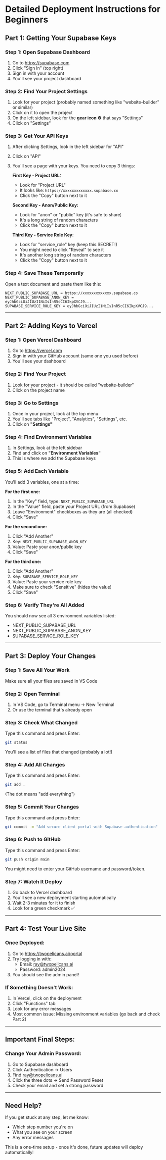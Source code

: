 # Detailed Deployment Instructions for Beginners

## Part 1: Getting Your Supabase Keys

### Step 1: Open Supabase Dashboard
1. Go to https://supabase.com
2. Click "Sign In" (top right)
3. Sign in with your account
4. You'll see your project dashboard

### Step 2: Find Your Project Settings
1. Look for your project (probably named something like "website-builder" or similar)
2. Click on it to open the project
3. On the left sidebar, look for the **gear icon ⚙️** that says "Settings"
4. Click on "Settings"

### Step 3: Get Your API Keys
1. After clicking Settings, look in the left sidebar for "API"
2. Click on "API"
3. You'll see a page with your keys. You need to copy 3 things:

   **First Key - Project URL:**
   - Look for "Project URL"
   - It looks like: `https://xxxxxxxxxxxxx.supabase.co`
   - Click the "Copy" button next to it

   **Second Key - Anon/Public Key:**
   - Look for "anon" or "public" key (it's safe to share)
   - It's a long string of random characters
   - Click the "Copy" button next to it

   **Third Key - Service Role Key:**
   - Look for "service_role" key (keep this SECRET!)
   - You might need to click "Reveal" to see it
   - It's another long string of random characters
   - Click the "Copy" button next to it

### Step 4: Save These Temporarily
Open a text document and paste them like this:
```
NEXT_PUBLIC_SUPABASE_URL = https://xxxxxxxxxxxxx.supabase.co
NEXT_PUBLIC_SUPABASE_ANON_KEY = eyJhbGciOiJIUzI1NiIsInR5cCI6IkpXVCJ9...
SUPABASE_SERVICE_ROLE_KEY = eyJhbGciOiJIUzI1NiIsInR5cCI6IkpXVCJ9...
```

---

## Part 2: Adding Keys to Vercel

### Step 1: Open Vercel Dashboard
1. Go to https://vercel.com
2. Sign in with your GitHub account (same one you used before)
3. You'll see your dashboard

### Step 2: Find Your Project
1. Look for your project - it should be called "website-builder"
2. Click on the project name

### Step 3: Go to Settings
1. Once in your project, look at the top menu
2. You'll see tabs like "Project", "Analytics", "Settings", etc.
3. Click on **"Settings"**

### Step 4: Find Environment Variables
1. In Settings, look at the left sidebar
2. Find and click on **"Environment Variables"**
3. This is where we add the Supabase keys

### Step 5: Add Each Variable
You'll add 3 variables, one at a time:

**For the first one:**
1. In the "Key" field, type: `NEXT_PUBLIC_SUPABASE_URL`
2. In the "Value" field, paste your Project URL (from Supabase)
3. Leave "Environment" checkboxes as they are (all checked)
4. Click "Save"

**For the second one:**
1. Click "Add Another"
2. Key: `NEXT_PUBLIC_SUPABASE_ANON_KEY`
3. Value: Paste your anon/public key
4. Click "Save"

**For the third one:**
1. Click "Add Another"
2. Key: `SUPABASE_SERVICE_ROLE_KEY`
3. Value: Paste your service role key
4. Make sure to check "Sensitive" (hides the value)
5. Click "Save"

### Step 6: Verify They're All Added
You should now see all 3 environment variables listed:
- NEXT_PUBLIC_SUPABASE_URL
- NEXT_PUBLIC_SUPABASE_ANON_KEY
- SUPABASE_SERVICE_ROLE_KEY

---

## Part 3: Deploy Your Changes

### Step 1: Save All Your Work
Make sure all your files are saved in VS Code

### Step 2: Open Terminal
1. In VS Code, go to Terminal menu → New Terminal
2. Or use the terminal that's already open

### Step 3: Check What Changed
Type this command and press Enter:
```bash
git status
```

You'll see a list of files that changed (probably a lot!)

### Step 4: Add All Changes
Type this command and press Enter:
```bash
git add .
```
(The dot means "add everything")

### Step 5: Commit Your Changes
Type this command and press Enter:
```bash
git commit -m "Add secure client portal with Supabase authentication"
```

### Step 6: Push to GitHub
Type this command and press Enter:
```bash
git push origin main
```

You might need to enter your GitHub username and password/token.

### Step 7: Watch It Deploy
1. Go back to Vercel dashboard
2. You'll see a new deployment starting automatically
3. Wait 2-3 minutes for it to finish
4. Look for a green checkmark ✅

---

## Part 4: Test Your Live Site

### Once Deployed:
1. Go to https://twopelicans.ai/portal
2. Try logging in with:
   - Email: ray@twopelicans.ai
   - Password: admin2024
3. You should see the admin panel!

### If Something Doesn't Work:
1. In Vercel, click on the deployment
2. Click "Functions" tab
3. Look for any error messages
4. Most common issue: Missing environment variables (go back and check Part 2)

---

## Important Final Steps:

### Change Your Admin Password:
1. Go to Supabase dashboard
2. Click Authentication → Users
3. Find ray@twopelicans.ai
4. Click the three dots → Send Password Reset
5. Check your email and set a strong password

---

## Need Help?
If you get stuck at any step, let me know:
- Which step number you're on
- What you see on your screen
- Any error messages

This is a one-time setup - once it's done, future updates will deploy automatically!